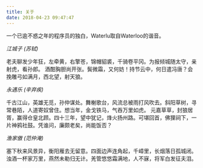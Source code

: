 ```yaml
---
title: 关于
date: 2018-04-23 09:47:47
---
```




一个已逾不惑之年的程序员的独白，Waterlu取自Waterloo的谐音。



*江城子 (苏轼)*

老夫聊发少年狂，左牵黄，右擎苍，锦帽貂裘，千骑卷平冈。为报倾城随太守，亲射虎，看孙郎。
酒酣胸胆尚开张。鬓微霜，又何妨！持节云中，何日遣冯唐？会挽雕弓如满月，西北望，射天狼。



*永遇乐 (辛弃疾)*

千古江山，英雄无觅，孙仲谋处。舞榭歌台，风流总被雨打风吹去。斜阳草树，寻常巷陌，人道寄奴曾住。想当年，金戈铁马，气吞万里如虎。
元嘉草草，封狼居胥，赢得仓皇北顾。四十三年，望中犹记，烽火扬州路。可堪回首，佛狸祠下，一片神鸦社鼓。凭谁问，廉颇老矣，尚能饭否？



*渔家傲 (范仲淹)*

塞下秋来风景异，衡阳雁去无留意。四面边声连角起，千嶂里，长烟落日孤城闭。
浊酒一杯家万里，燕然未勒归无计。羌管悠悠霜满地，人不寐，将军白发征夫泪。



